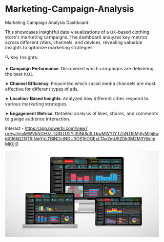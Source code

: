 # Marketing-Campaign-Analysis
Marketing Campaign Analysis Dashboard

This 𝗌𝗁𝗈𝗐𝖼𝖺𝗌es 𝗂𝗇𝗌𝗂𝗀𝗁𝗍𝖿𝗎𝗅 𝖽𝖺𝗍𝖺 𝗏𝗂𝗌𝗎𝖺𝗅𝗂𝗓𝖺𝗍𝗂𝗈𝗇𝗌 𝗈𝖿 𝖺 𝖴𝖪-𝖻𝖺𝗌𝖾𝖽 𝖼𝗅𝗈𝗍𝗁𝗂𝗇𝗀 𝗌𝗍𝗈𝗋𝖾'𝗌 𝗆𝖺𝗋𝗄𝖾𝗍𝗂𝗇𝗀 𝖼𝖺𝗆𝗉𝖺𝗂𝗀𝗇𝗌. 𝖳𝗁𝖾 𝖽𝖺𝗌𝗁𝖻𝗈𝖺𝗋𝖽 𝖺𝗇𝖺𝗅𝗒𝗓𝖾𝗌 𝗄𝖾𝗒 𝗆𝖾𝗍𝗋𝗂𝖼𝗌 𝖺𝖼𝗋𝗈𝗌𝗌 𝖽𝗂𝖿𝖿𝖾𝗋𝖾𝗇𝗍 𝖼𝗂𝗍𝗂𝖾𝗌, 𝖼𝗁𝖺𝗇𝗇𝖾𝗅𝗌, 𝖺𝗇𝖽 𝖽𝖾𝗏𝗂𝖼𝖾𝗌, 𝗋𝖾𝗏𝖾𝖺𝗅𝗂𝗇𝗀 𝗏𝖺𝗅𝗎𝖺𝖻𝗅𝖾 𝗂𝗇𝗌𝗂𝗀𝗁𝗍𝗌 𝗍𝗈 𝗈𝗉𝗍𝗂𝗆𝗂𝗓𝖾 𝗆𝖺𝗋𝗄𝖾𝗍𝗂𝗇𝗀 𝗌𝗍𝗋𝖺𝗍𝖾𝗀𝗂𝖾𝗌.

🔍 𝖪𝖾𝗒 𝖨𝗇𝗌𝗂𝗀𝗁𝗍𝗌:

➤ 𝐂𝐚𝐦𝐩𝐚𝐢𝐠𝐧 𝐏𝐞𝐫𝐟𝐨𝐫𝐦𝐚𝐧𝐜𝐞: 𝖣𝗂𝗌𝖼𝗈𝗏𝖾𝗋𝖾𝖽 𝗐𝗁𝗂𝖼𝗁 𝖼𝖺𝗆𝗉𝖺𝗂𝗀𝗇𝗌 𝖺𝗋𝖾 𝖽𝖾𝗅𝗂𝗏𝖾𝗋𝗂𝗇𝗀 𝗍𝗁𝖾 𝖻𝖾𝗌𝗍 𝖱𝖮𝖨.

➤ 𝐂𝐡𝐚𝐧𝐧𝐞𝐥 𝐄𝐟𝐟𝐢𝐜𝐢𝐞𝐧𝐜𝐲: 𝖯𝗂𝗇𝗉𝗈𝗂𝗇𝗍𝖾𝖽 𝗐𝗁𝗂𝖼𝗁 𝗌𝗈𝖼𝗂𝖺𝗅 𝗆𝖾𝖽𝗂𝖺 𝖼𝗁𝖺𝗇𝗇𝖾𝗅𝗌 𝖺𝗋𝖾 𝗆𝗈𝗌𝗍 𝖾𝖿𝖿𝖾𝖼𝗍𝗂𝗏𝖾 𝖿𝗈𝗋 𝖽𝗂𝖿𝖿𝖾𝗋𝖾𝗇𝗍 𝗍𝗒𝗉𝖾𝗌 𝗈𝖿 𝖺𝖽𝗌.

➤ 𝐋𝐨𝐜𝐚𝐭𝐢𝐨𝐧-𝐁𝐚𝐬𝐞𝐝 𝐈𝐧𝐬𝐢𝐠𝐡𝐭𝐬: 𝖠𝗇𝖺𝗅𝗒𝗓𝖾𝖽 𝗁𝗈𝗐 𝖽𝗂𝖿𝖿𝖾𝗋𝖾𝗇𝗍 𝖼𝗂𝗍𝗂𝖾𝗌 𝗋𝖾𝗌𝗉𝗈𝗇𝖽 𝗍𝗈 𝗏𝖺𝗋𝗂𝗈𝗎𝗌 𝗆𝖺𝗋𝗄𝖾𝗍𝗂𝗇𝗀 𝗌𝗍𝗋𝖺𝗍𝖾𝗀𝗂𝖾𝗌.

➤ 𝐄𝐧𝐠𝐚𝐠𝐞𝐦𝐞𝐧𝐭 𝐌𝐞𝐭𝐫𝐢𝐜𝐬: 𝖣𝖾𝗍𝖺𝗂𝗅𝖾𝖽 𝖺𝗇𝖺𝗅𝗒𝗌𝗂𝗌 𝗈𝖿 𝗅𝗂𝗄𝖾𝗌, 𝗌𝗁𝖺𝗋𝖾𝗌, 𝖺𝗇𝖽 𝖼𝗈𝗆𝗆𝖾𝗇𝗍𝗌 𝗍𝗈 𝗀𝖺𝗎𝗀𝖾 𝖺𝗎𝖽𝗂𝖾𝗇𝖼𝖾 𝗂𝗇𝗍𝖾𝗋𝖺𝖼𝗍𝗂𝗈𝗇.

Interact - https://app.powerbi.com/view?r=eyJrIjoiMWVkNDE0ZTQtNTU2Yi00NDk3LTkwMWYtYTZhNTI5MjAyMjhjIiwidCI6IjQ2NTRiNmYxLTBlNDctNDU3OS1hOGExLTAyZmU5ZDk0M2M3YiIsImMiOjl9

![preview.png](https://raw.githubusercontent.com/notar7/Marketing-Campaign-Analysis/main/preview.png)
